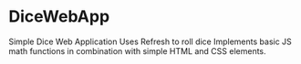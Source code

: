 # DiceWebApp
Simple Dice Web Application
Uses Refresh to roll dice
Implements basic JS math functions in combination with simple HTML and CSS elements.
